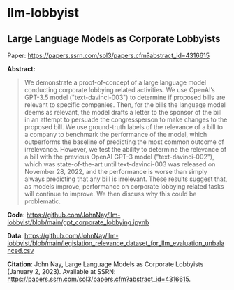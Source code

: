 # llm-lobbyist

## Large Language Models as Corporate Lobbyists

Paper: https://papers.ssrn.com/sol3/papers.cfm?abstract_id=4316615

**Abstract:** 
> We demonstrate a proof-of-concept of a large language model conducting corporate lobbying related activities. We use OpenAI’s GPT-3.5 model ("text-davinci-003") to determine if proposed bills are relevant to specific companies. Then, for the bills the language model deems as relevant, the model drafts a letter to the sponsor of the bill in an attempt to persuade the congressperson to make changes to the proposed bill. We use ground-truth labels of the relevance of a bill to a company to benchmark the performance of the model, which outperforms the baseline of predicting the most common outcome of irrelevance. However, we test the ability to determine the relevance of a bill with the previous OpenAI GPT-3 model ("text-davinci-002"), which was state-of-the-art until text-davinci-003 was released on November 28, 2022, and the performance is worse than simply always predicting that any bill is irrelevant. These results suggest that, as models improve, performance on corporate lobbying related tasks will continue to improve. We then discuss why this could be problematic. 

**Code**: https://github.com/JohnNay/llm-lobbyist/blob/main/gpt_corporate_lobbying.ipynb

**Data**: https://github.com/JohnNay/llm-lobbyist/blob/main/legislation_relevance_dataset_for_llm_evaluation_unbalanced.csv

**Citation**: John Nay, Large Language Models as Corporate Lobbyists (January 2, 2023). Available at SSRN: https://papers.ssrn.com/sol3/papers.cfm?abstract_id=4316615.

